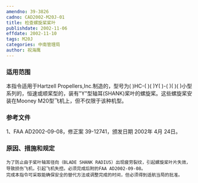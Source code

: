 ```yaml
---
amendno: 39-3826  
cadno: CAD2002-M20J-01  
title: 检查螺旋桨桨叶  
publishdate: 2002-11-06  
effdate: 2002-11-10  
tags: M20J  
categories: 中南管理局  
author: 祝海鹰  
---
```

  
### 适用范围  
本指令适用于Hartzell Propellers,Inc.制造的，型号为( )HC-( )( )Y( )-( )( )( )小型系列的，恒速或顺桨型的，装有"Y"型轴耳(SHANK)桨叶的螺旋桨。这些螺旋桨安装在Mooney M20型飞机上，但不仅限于该种机型。  
  
<!--more-->  
### 参考文件  
1、FAA AD2002-09-08，修正案 39-12741，颁发日期 2002年 4月 24日。  
  
### 原因、措施和规定  
    为了防止由于桨叶轴耳径向（BLADE SHANK RADIUS）出现疲劳裂纹，引起螺旋桨叶片失效，导致损伤飞机，引起飞机失控。必须完成后附的FAA AD2002-09-08。  
    完成本指令可采取能确保安全的替代方法或调整完成的时间，但必须得到适航当局的批准。  
